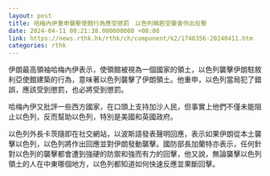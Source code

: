 ```yaml
---
layout: post
title: 哈梅內伊重申襲擊使館行為應受懲罰　以色列稱若受襲會作出反擊
date: 2024-04-11 00:21:38.000000000 +08:00
link: https://news.rthk.hk/rthk/ch/component/k2/1748356-20240411.htm
categories: rthk
---
```


伊朗最高領袖哈梅內伊表示，使領館被視為一個國家的領土，以色列襲擊伊朗駐敘利亞使館建築的行為，意味著以色列襲擊了伊朗領土。他重申，以色列當局犯了錯誤，應該受到懲罰，也必將受到懲罰。

哈梅內伊又批評一些西方國家，在口頭上支持加沙人民，但事實上他們不僅未能阻止以色列，反而幫助以色列，特別是美國和英國政府。

以色列外長卡茨隨即在社交網站，以波斯語發表聲明回應，表示如果伊朗從本土襲擊以色列，以色列將作出回應並對伊朗發動襲擊。國防部長加蘭特亦表示，任何針對以色列的襲擊都會遭到強硬的防禦和強而有力的回擊，他又說，無論襲擊以色列領土的人在中東哪個地方，以色列都知道如何快速反應並果斷回擊。
